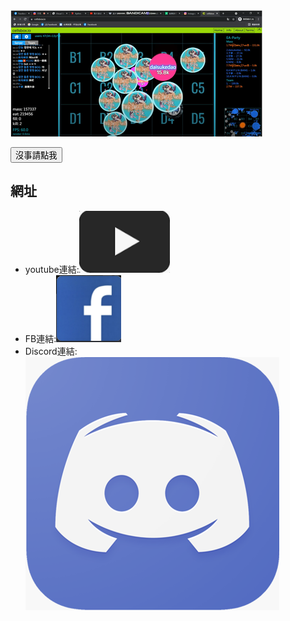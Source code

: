 <html id="2">
    <hesd>
        <mata charset="utf-8"></mata>
        <title>AGAR.io江西</title>
        <link href="練習.css" rel="stylesheet" type="text/css">
    </hesd>
    <body id="1">
        <img src="圖片/1.png" alt="1" id="A">
        <p id="D"></p>
        <p id="C"><button id="C" onclick="b();">沒事請點我</button></p>
        <h2 id="3">網址</h2>
        <ul>
        <li>youtube連結:<a href="https://www.youtube.com/channel/UCUL3ftFNvPovS-f18SdFhEg"><img src="圖片/4.png" id="B"></a></li>
        <li>FB連結:<a href="https://www.facebook.com/profile.php?id=100068670226171"><img src="圖片/3.png" id="B"></a></li>
        <li>Discord連結:<a href="https://discord.gg/vGBdGxrs"><img src="圖片/2.png" alt="1" id="B"></a></li>
        </ul>
    </body>
    <script type="text/javascript" src="練習.js"></script>
</html>
